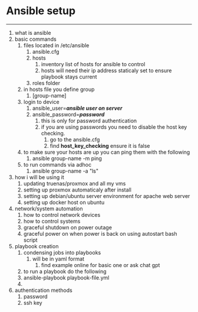 # Ansible setup
---

1. what is ansible
2. basic commands
	1. files located in /etc/ansible
		1. ansible.cfg
		2. hosts
			1. inventory list of hosts for ansible to control
			2. hosts will need their ip address staticaly set to ensure playbook stays current
		3. roles folder
	2. in hosts file you define group
		1. \[group-name] 
	3. login to device
		1. ansible_user=***ansible user on server***
		2. ansible_password=***password*** 
			1. this is only for password authentication
			2. if you are using passwords you need to disable the host key checking.
				1. go to the ansible.cfg
				2. find **host_key_checking** ensure it is false
	4. to make sure your hosts are up you can ping them with the following
		1. ansible group-name -m ping
	5. to run commands via adhoc
		1. ansible group-name -a "ls"
3. how i will be using it
	1. updating truenas/proxmox and all my vms
	2. setting up proxmox automaticaly after install
	3. setting up debian/ubuntu server environment for apache web server
	4. setting up docker host on ubuntu
4. network/system automation
	1. how to control network devices
	2. how to control systems
	3. graceful shutdown on power outage
	4. graceful power on when power is back on using autostart bash script
5. playbook creation
	1. condensing jobs into playbooks
		1. will be in yaml format
			1. find example online for basic one or ask chat gpt
	2. to run a playbook do the following
	3. ansible-playbook playbook-file.yml
	4. 
6. authentication methods
	1. password
	2. ssh key